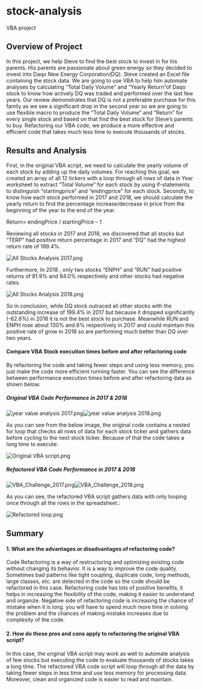 # stock-analysis
VBA project
## Overview of Project

In this project, we help Steve to find the best stock to invest in for his parents. His parents are passionate about green energy so they decided to invest into Daqo New Energy Corporation(DQ). Steve created an Excel file containing the stock data. We are going to use VBA to help him automate analyses by calculating “Total Daily Volume” and “Yearly Return”of Daqo stock to know how actively DQ was traded and performed over the last few years. 
Our review demonstrates that DQ is not a preferable purchase for this family as we see a significant drop in the second year so we are going to use flexible macro to produce the “Total Daily Volume” and “Return” for every single stock and based on that find the best stock for Steve’s parents to buy.  Refactoring our VBA code, we produce a more effective and efficient code that takes much less time to execute thousands of stocks.


## Results and Analysis

First, in the original VBA script, we need to calculate the yearly volume of each stock by adding up the daily volumes. For reaching this goal, we created an array of all 12 tickers with a loop through all rows of data in Year worksheet to extract “Total Volume” for each stock by using if-statements to distinguish “startingprice” and “endingprice” for each stock. Secondly, to know how each stock performed in 2017 and 2018, we should calculate the yearly return to find the percentage increase/decrease in price from the beginning of the year to the end of the year.

Return= endingPrice / startingPrice – 1


Reviewing all stocks in 2017 and 2018, we discovered that all stocks but “TERP” had positive return percentage in 2017 and “DQ” had the highest return rate of 199.4%. 

![All Stocks Analysis 2017.png](https://github.com/tjavaheripour/stock-analysis/blob/main/Resources/All%20Stocks%20Analysis%202017.PNG)


Furthermore, In 2018 , only two stocks “ENPH” and “RUN” had positive returns of 81.9% and 84.0% respectively and other stocks had negative rates.

![All Stocks Analysis 2018.png](https://github.com/tjavaheripour/stock-analysis/blob/main/Resources/All%20Stocks%20Analysis%202018.PNG)

So in conclusion, while DQ stock outraced all other stocks with the outstanding increase of 199.4% in 2017 but because it dropped significantly (-62.6%) in 2018 it is not the best stock to purchase.  Meanwhile RUN and ENPH rose about 130% and 6% respectively in 2017 and could maintain this positive rate of grow in 2018 so are performing much better than DQ over two years.


#### Compare VBA Stock execution times before and after refactoring code

By refactoring the code and taking fewer steps and using less memory, you just make the code more efficient running faster. You can see the difference between performance execution times before and after refactoring data as shown below. 

##### Original VBA Code Performance in 2017 & 2018

![year value analysis 2017.png](https://github.com/tjavaheripour/stock-analysis/blob/main/Resources/year%20value%20analysis%202017.png)![year value analysis 2018.png](https://github.com/tjavaheripour/stock-analysis/blob/main/Resources/year%20value%20analysis%202018.png)

As you can see from the below image, the original code contains a nested for loop that checks all rows of data for each stock ticker and gathers data before cycling to the next stock ticker. Because of that the code takes a long time to execute:

![Original VBA script.png](https://github.com/tjavaheripour/stock-analysis/blob/main/Resources/Original%20VBA%20script.PNG)

##### Refactored VBA Code Performance in 2017 & 2018

![VBA_Challenge_2017.png](https://github.com/tjavaheripour/stock-analysis/blob/main/Resources/VBA_Challenge_2017.png)![VBA_Challenge_2018.png](https://github.com/tjavaheripour/stock-analysis/blob/main/Resources/VBA_Challenge_2018.png)

As you can see, the refactored VBA script gathers data with only looping once through all the rows in the spreadsheet.:

![Refactored loop.png](https://github.com/tjavaheripour/stock-analysis/blob/main/Resources/Refactored%20loop.PNG)

## Summary



#### 1. What are the advantages or disadvantages of refactoring code?

Code Refactoring is a way of restructuring and optimizing existing code without changing its behavior. It is a way to improve the code quality. Sometimes bad patterns like tight coupling, duplicate code, long methods, large classes, etc. are detected in the code so the code should be refactored in this case. Refactoring code has lots of positive benefits, it helps in increasing the flexibility of the code, making it easier to understand and organize. Negative side of refactoring code is increasing the chance of mistake when it is long. you will have to spend much more time in solving the problem and the chances of making mistake increases due to complexity of the code.


#### 2. How do these pros and cons apply to refactoring the original VBA script?
In this case, the original VBA script may work as well to automate analysis of few stocks but executing the code to evaluate thousands of stocks takes a long time. The refactored VBA code script will loop through all the data by taking fewer steps in less time and use less memory for processing data. Moreover, clean and organized code is easier to read and maintain. 
